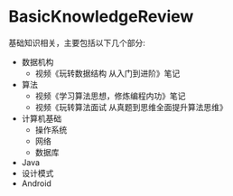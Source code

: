 # BasicKnowledgeReview

基础知识相关，主要包括以下几个部分:

- 数据机构
	- 视频《玩转数据结构 从入门到进阶》笔记
- 算法
  - 视频《学习算法思想，修炼编程内功》笔记
  - 视频《玩转算法面试 从真题到思维全面提升算法思维》
- 计算机基础
  - 操作系统
  - 网络
  - 数据库
- Java
- 设计模式
- Android 